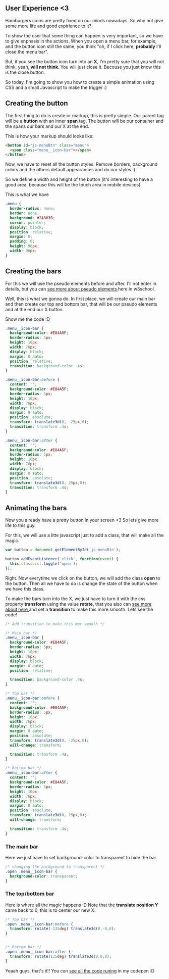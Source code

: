 
## User Experience <3

Hamburgers icons are pretty fixed on our minds nowadays. So why not give some
more life and good expirience to it?

To show the user that some thing can happen is very important, so we have to give
enphasis in the actions. When you open a menu bar, for example, and the button
icon still the same, you think "oh, if I click here, **probably** I'll close the menu bar".

But, if you see the button icon turn into an **X**, I'm pretty sure that you will
not think, yeah, **will not think**. You will just close it. Becouse you just know
this is the close button.

So today, I'm going to show you how to create a simple animation using CSS and a
small Javascript to make the trigger :)

## Creating the button

The first thing to do is create or markup, this is pretty simple. Our parent tag
will be a **button** with an inner **span** tag. The button will be our container
and the spans our bars and our X at the end.

This is how your markup should looks like:

```html
<button id="js-menuBtn" class="menu">
  <span class="menu__icon-bar"></span>
</button>
```

Now, we have to reset all the button styles. Remove borders, background colors and
the others default appearances and do our styles :)

So we define a width and height of the button (it's interesting to have a good
area, because this will be the touch area in mobile devices).

This is what we have

```css
.menu {
  border-radius: none;
  border: none;
  background: #2A363B;
  cursor: pointer;
  display: block;
  position: relative;
  margin: 0;
  padding: 0;
  height: 96px;
  width: 96px;
}
```

## Creating the bars

For this we will use the pseudo elements before and after.
I'll not enter in details, but you can
<a href="http://www.w3schools.com/css/css_pseudo_elements.asp" target="_blank"
  title="See about in w3school">
  see more about pseudo elements
</a>
here in w3school.

Well, this is what we gonna do. In first place, we will create our main bar and then
create our top and bottom bar, that will be our pseudo elements and at the end our X button.

Show me the code :D

```css
.menu__icon-bar {
  background-color: #E84A5F;
  border-radius: 5px;
  height: 10px;
  width: 76px;
  display: block;
  margin: 0 auto;
  position: relative;
  transition: background-color .4s;
}

.menu__icon-bar:before {
  content: '';
  background-color: #E84A5F;
  border-radius: 5px;
  height: 10px;
  width: 76px;
  display: block;
  margin: 0 auto;
  position: absolute;
  transform: translate3d(0, -25px,0);
  transition: transform .4s;
}

.menu__icon-bar:after {
  content: '';
  background-color: #E84A5F;
  border-radius: 5px;
  height: 10px;
  width: 76px;
  display: block;
  margin: 0 auto;
  position: absolute;
  transform: translate3d(0, 25px,0);
  transition: transform .4s;
}
```

## Animating the bars

Now you already have a pretty button in your screen <3 So lets give more life
to this guy.

For this, we will use a litte javascript just to add a class, that will make all
the magic.

```javascript
var button = document.getElementById('js-menuBtn');

button.addEventListener('click', function(event) {
  this.classList.toggle('open');
});
```

Right. Now everytime we click on the button, we will add the class **open** to the button.
Then all we have to do is change the state of the button when we have this
class.

To make the bars turn into the X, we just have to turn it with the css property
**transform** using the value **rotate**, that you also can
<a href="http://www.w3schools.com/cssref/css3_pr_transform.asp" target="_blank"
  title="See about in w3school">
  see more about here
</a>
and set a **transition** to make this more smooth. Lets see the code!


```css
/* Add transition to make this mor smooth */

/* Main bar */
.menu__icon-bar {
  background-color: #E84A5F;
  border-radius: 5px;
  height: 10px;
  width: 76px;
  display: block;
  margin: 0 auto;
  position: relative;

  transition: background-color .4s;
}

/* Top bar */
.menu__icon-bar:before {
  content: '';
  background-color: #E84A5F;
  border-radius: 5px;
  height: 10px;
  width: 76px;
  display: block;
  margin: 0 auto;
  position: absolute;
  transform: translate3d(0, -25px,0);
  will-change: transform;

  transition: transform .4s;
}

/* Bottom bar */
.menu__icon-bar:after {
  content: '';
  background-color: #E84A5F;
  border-radius: 5px;
  height: 10px;
  width: 76px;
  display: block;
  margin: 0 auto;
  position: absolute;
  transform: translate3d(0, 25px,0);
  will-change: transform;

  transition: transform .4s;
}
```

### The main bar

Here we just have to set background-color to transparent to hide the bar.

```css
/* changing the background to transparent */
.open .menu__icon-bar {
  background-color: transparent;
}
```

### The top/bottom bar

Here is where all the magic happens :D Note that the **translate position Y**
came back to 0, this is to center our new X.

```css
/* Top bar */
.open .menu__icon-bar:before {
  transform: rotate(-135deg) translate3d(0,-0,0);
}


/* Bottom bar */
.open .menu__icon-bar:after {
  transform: rotate(135deg) translate3d(0,0,0);
}
```


Yeaah guys, that's it!! You can <a href="http://codepen.io/andremendes/pen/qaeKMG"
  title="See the code in codepen" target="_blank">see all the code runing</a>
in my codepen :D


